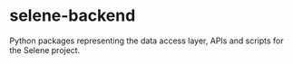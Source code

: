 # selene-backend
Python packages representing the data access layer, APIs and scripts for the Selene project.
